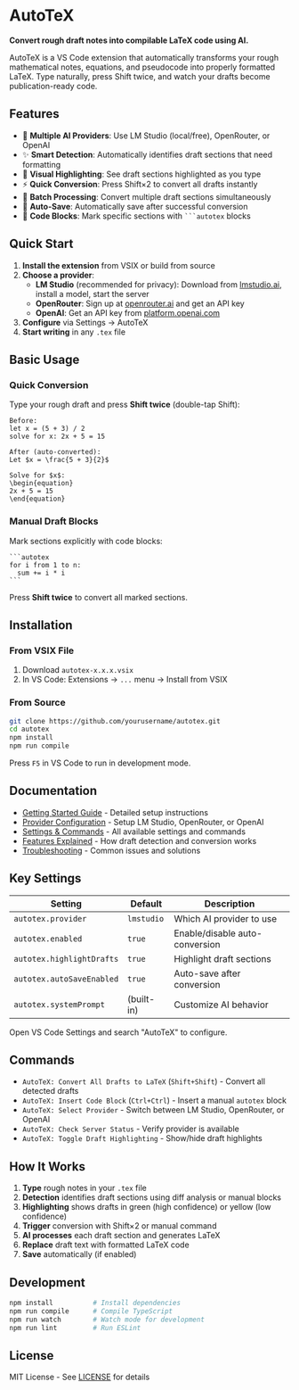 # AutoTeX

**Convert rough draft notes into compilable LaTeX code using AI.**

AutoTeX is a VS Code extension that automatically transforms your rough mathematical notes, equations, and pseudocode into properly formatted LaTeX. Type naturally, press Shift twice, and watch your drafts become publication-ready code.

## Features

- 🤖 **Multiple AI Providers**: Use LM Studio (local/free), OpenRouter, or OpenAI
- ✨ **Smart Detection**: Automatically identifies draft sections that need formatting
- 🎨 **Visual Highlighting**: See draft sections highlighted as you type
- ⚡ **Quick Conversion**: Press Shift×2 to convert all drafts instantly
- 🔄 **Batch Processing**: Convert multiple draft sections simultaneously
- 💾 **Auto-Save**: Automatically save after successful conversion
- 🎯 **Code Blocks**: Mark specific sections with `` ```autotex `` blocks

## Quick Start

1. **Install the extension** from VSIX or build from source
2. **Choose a provider**:
   - **LM Studio** (recommended for privacy): Download from [lmstudio.ai](https://lmstudio.ai/), install a model, start the server
   - **OpenRouter**: Sign up at [openrouter.ai](https://openrouter.ai/) and get an API key
   - **OpenAI**: Get an API key from [platform.openai.com](https://platform.openai.com/)
3. **Configure** via Settings → AutoTeX
4. **Start writing** in any `.tex` file

## Basic Usage

### Quick Conversion

Type your rough draft and press **Shift twice** (double-tap Shift):

```
Before:
let x = (5 + 3) / 2
solve for x: 2x + 5 = 15

After (auto-converted):
Let $x = \frac{5 + 3}{2}$

Solve for $x$:
\begin{equation}
2x + 5 = 15
\end{equation}
```

### Manual Draft Blocks

Mark sections explicitly with code blocks:

````
```autotex
for i from 1 to n:
  sum += i * i
```
````

Press **Shift twice** to convert all marked sections.

## Installation

### From VSIX File

1. Download `autotex-x.x.x.vsix`
2. In VS Code: Extensions → `...` menu → Install from VSIX

### From Source

```bash
git clone https://github.com/yourusername/autotex.git
cd autotex
npm install
npm run compile
```

Press `F5` in VS Code to run in development mode.

## Documentation

- [Getting Started Guide](docs/getting-started.md) - Detailed setup instructions
- [Provider Configuration](docs/providers.md) - Setup LM Studio, OpenRouter, or OpenAI
- [Settings & Commands](docs/configuration.md) - All available settings and commands
- [Features Explained](docs/features.md) - How draft detection and conversion works
- [Troubleshooting](docs/troubleshooting.md) - Common issues and solutions

## Key Settings

| Setting | Default | Description |
|---------|---------|-------------|
| `autotex.provider` | `lmstudio` | Which AI provider to use |
| `autotex.enabled` | `true` | Enable/disable auto-conversion |
| `autotex.highlightDrafts` | `true` | Highlight draft sections |
| `autotex.autoSaveEnabled` | `true` | Auto-save after conversion |
| `autotex.systemPrompt` | (built-in) | Customize AI behavior |

Open VS Code Settings and search "AutoTeX" to configure.

## Commands

- `AutoTeX: Convert All Drafts to LaTeX` (`Shift+Shift`) - Convert all detected drafts
- `AutoTeX: Insert Code Block` (`Ctrl+Ctrl`) - Insert a manual `autotex` block
- `AutoTeX: Select Provider` - Switch between LM Studio, OpenRouter, or OpenAI
- `AutoTeX: Check Server Status` - Verify provider is available
- `AutoTeX: Toggle Draft Highlighting` - Show/hide draft highlights

## How It Works

1. **Type** rough notes in your `.tex` file
2. **Detection** identifies draft sections using diff analysis or manual blocks
3. **Highlighting** shows drafts in green (high confidence) or yellow (low confidence)
4. **Trigger** conversion with Shift×2 or manual command
5. **AI processes** each draft section and generates LaTeX
6. **Replace** draft text with formatted LaTeX code
7. **Save** automatically (if enabled)

## Development

```bash
npm install          # Install dependencies
npm run compile      # Compile TypeScript
npm run watch        # Watch mode for development
npm run lint         # Run ESLint
```

## License

MIT License - See [LICENSE](LICENSE) for details
